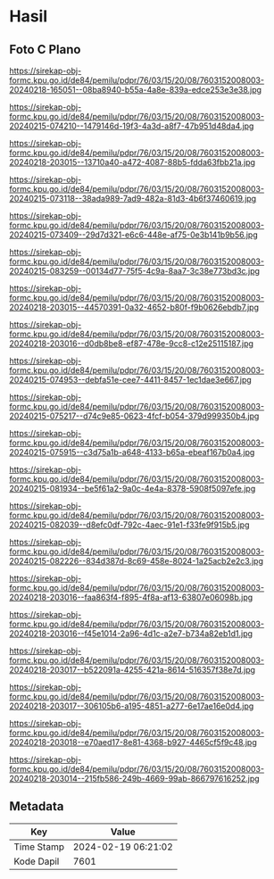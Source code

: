 # Hasil

## Foto C Plano

https://sirekap-obj-formc.kpu.go.id/de84/pemilu/pdpr/76/03/15/20/08/7603152008003-20240218-165051--08ba8940-b55a-4a8e-839a-edce253e3e38.jpg

https://sirekap-obj-formc.kpu.go.id/de84/pemilu/pdpr/76/03/15/20/08/7603152008003-20240215-074210--1479146d-19f3-4a3d-a8f7-47b951d48da4.jpg

https://sirekap-obj-formc.kpu.go.id/de84/pemilu/pdpr/76/03/15/20/08/7603152008003-20240218-203015--13710a40-a472-4087-88b5-fdda63fbb21a.jpg

https://sirekap-obj-formc.kpu.go.id/de84/pemilu/pdpr/76/03/15/20/08/7603152008003-20240215-073118--38ada989-7ad9-482a-81d3-4b6f37460619.jpg

https://sirekap-obj-formc.kpu.go.id/de84/pemilu/pdpr/76/03/15/20/08/7603152008003-20240215-073409--29d7d321-e6c6-448e-af75-0e3b141b9b56.jpg

https://sirekap-obj-formc.kpu.go.id/de84/pemilu/pdpr/76/03/15/20/08/7603152008003-20240215-083259--00134d77-75f5-4c9a-8aa7-3c38e773bd3c.jpg

https://sirekap-obj-formc.kpu.go.id/de84/pemilu/pdpr/76/03/15/20/08/7603152008003-20240218-203015--44570391-0a32-4652-b80f-f9b0626ebdb7.jpg

https://sirekap-obj-formc.kpu.go.id/de84/pemilu/pdpr/76/03/15/20/08/7603152008003-20240218-203016--d0db8be8-ef87-478e-9cc8-c12e25115187.jpg

https://sirekap-obj-formc.kpu.go.id/de84/pemilu/pdpr/76/03/15/20/08/7603152008003-20240215-074953--debfa51e-cee7-4411-8457-1ec1dae3e667.jpg

https://sirekap-obj-formc.kpu.go.id/de84/pemilu/pdpr/76/03/15/20/08/7603152008003-20240215-075217--d74c9e85-0623-4fcf-b054-379d999350b4.jpg

https://sirekap-obj-formc.kpu.go.id/de84/pemilu/pdpr/76/03/15/20/08/7603152008003-20240215-075915--c3d75a1b-a648-4133-b65a-ebeaf167b0a4.jpg

https://sirekap-obj-formc.kpu.go.id/de84/pemilu/pdpr/76/03/15/20/08/7603152008003-20240215-081934--be5f61a2-9a0c-4e4a-8378-5908f5097efe.jpg

https://sirekap-obj-formc.kpu.go.id/de84/pemilu/pdpr/76/03/15/20/08/7603152008003-20240215-082039--d8efc0df-792c-4aec-91e1-f33fe9f915b5.jpg

https://sirekap-obj-formc.kpu.go.id/de84/pemilu/pdpr/76/03/15/20/08/7603152008003-20240215-082226--834d387d-8c69-458e-8024-1a25acb2e2c3.jpg

https://sirekap-obj-formc.kpu.go.id/de84/pemilu/pdpr/76/03/15/20/08/7603152008003-20240218-203016--faa863f4-f895-4f8a-af13-63807e06098b.jpg

https://sirekap-obj-formc.kpu.go.id/de84/pemilu/pdpr/76/03/15/20/08/7603152008003-20240218-203016--f45e1014-2a96-4d1c-a2e7-b734a82eb1d1.jpg

https://sirekap-obj-formc.kpu.go.id/de84/pemilu/pdpr/76/03/15/20/08/7603152008003-20240218-203017--b522091a-4255-421a-8614-516357f38e7d.jpg

https://sirekap-obj-formc.kpu.go.id/de84/pemilu/pdpr/76/03/15/20/08/7603152008003-20240218-203017--306105b6-a195-4851-a277-6e17ae16e0d4.jpg

https://sirekap-obj-formc.kpu.go.id/de84/pemilu/pdpr/76/03/15/20/08/7603152008003-20240218-203018--e70aed17-8e81-4368-b927-4465cf5f9c48.jpg

https://sirekap-obj-formc.kpu.go.id/de84/pemilu/pdpr/76/03/15/20/08/7603152008003-20240218-203014--215fb586-249b-4669-99ab-866797616252.jpg


## Metadata

| Key        | Value               |
| ---------- | ------------------- |
| Time Stamp | 2024-02-19 06:21:02 |
| Kode Dapil | 7601                |



